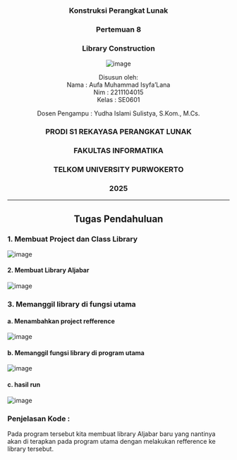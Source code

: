 <div align="center">

### Konstruksi Perangkat Lunak

### Pertemuan 8
### Library Construction 

![image](https://github.com/user-attachments/assets/2948daec-1e7a-4765-8f23-df638a387c87)

Disusun oleh:  
Nama : Aufa Muhammad Isyfa’Lana  
Nim : 2211104015  
Kelas : SE0601

Dosen Pengampu : 
Yudha Islami Sulistya, S.Kom., M.Cs. 

### PRODI S1 REKAYASA PERANGKAT LUNAK  
### FAKULTAS INFORMATIKA  
### TELKOM UNIVERSITY PURWOKERTO  
### 2025

</div>

---
<div align="center">

## Tugas Pendahuluan

</div>

### 1. Membuat Project dan Class Library 

![image](https://github.com/user-attachments/assets/beee5996-a852-4792-8d28-6aa564b6d634)

#### 2. Membuat Library Aljabar 

![image](https://github.com/user-attachments/assets/e93d09be-9ca0-4a76-8ad2-7f921eff3bf4)

### 3. Memanggil library di fungsi utama 
#### a. Menambahkan project refference 

![image](https://github.com/user-attachments/assets/c5dafd67-a5f4-4ea9-9f8a-f22e0dc47eea)

#### b. Memanggil fungsi library di program utama 

![image](https://github.com/user-attachments/assets/83373a28-9f45-44af-ba24-f0188d040a9f)

#### c. hasil run 

![image](https://github.com/user-attachments/assets/b6457f11-7f4d-415e-ba72-4900097228b9)


### Penjelasan Kode :
Pada program tersebut kita membuat library Aljabar baru yang nantinya akan di terapkan pada program utama dengan melakukan refference ke library tersebut.



